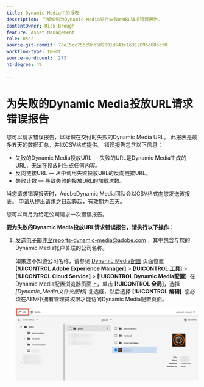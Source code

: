 ```yaml
---
title: Dynamic Media中的报表
description: 了解如何为Dynamic Media交付失败的URL请求错误报告。
contentOwner: Rick Brough
feature: Asset Management
role: User
source-git-commit: 7ce15cc755c9db589001d543c16312096d88bcf0
workflow-type: tm+mt
source-wordcount: '273'
ht-degree: 4%

---
```



# 为失败的Dynamic Media投放URL请求错误报告

您可以请求错误报告，以标识在交付时失败的Dynamic Media URL。 此报表是最多五天的数据汇总，并以CSV格式提供。 错误报告包含以下信息：

* 失败的Dynamic Media投放URL — 失败的URL是Dynamic Media生成的URL，无法在投放时生成任何内容。
* 反向链接URL — 从中调用失败投放URL的反向链接URL。
* 失败计数 — 导致失败的投放URL的加载次数。

当您请求错误报表时，AdobeDynamic Media团队会以CSV格式向您发送该报表。 申请从提出请求之日起算起，有效期为五天。

您可以每月为给定公司请求一次错误报告。

**要为失败的Dynamic Media投放URL请求错误报告，请执行以下操作：**

1. [发送电子邮件至reports-dynamic-media@adobe.com](mailto:reports-dynamic-media@adobe.com) ，其中包含与您的Dynamic Media帐户关联的公司名称。

   如果您不知道公司名称，请参见 [Dynamic Media配置](https://experienceleague.adobe.com/docs/experience-manager-cloud-service/content/assets/dynamicmedia/config-dm.html?lang=zh-Hans#configuring-dynamic-media-cloud-services) 页面位置 **[!UICONTROL Adobe Experience Manager]** > **[!UICONTROL 工具]** > **[!UICONTROL Cloud Service]** > **[!UICONTROL Dynamic Media配置]**. 在Dynamic Media配置浏览器页面上，单击 **[!UICONTROL 全局]**，选择 *[Dynamic_Media文件夹图标]* 复选框，然后选择 **[!UICONTROL 编辑]**. 您必须在AEM中拥有管理员权限才能访问Dynamic Media配置页面。

   ![访问Dynamic Media配置页面。](/help/assets/dynamic-media/assets/reporting-accessdmconfig.png)




